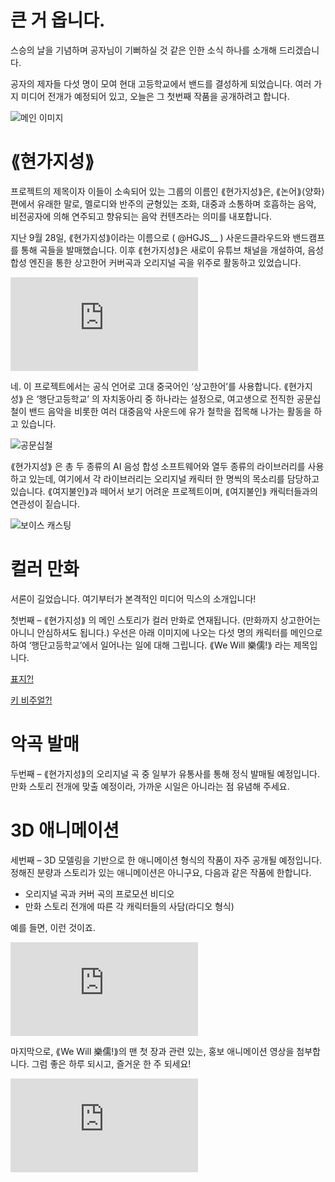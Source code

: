 
# 큰 거 옵니다.

스승의 날을 기념하며 공자님이 기뻐하실 것 같은 인한 소식 하나를 소개해 드리겠습니다.

공자의 제자들 다섯 명이 모여 현대 고등학교에서 밴드를 결성하게 되었습니다. 여러 가지 미디어 전개가 예정되어 있고, 오늘은 그 첫번째 작품을 공개하려고 합니다.

![메인 이미지](https://peacht.art/wp-content/uploads/2023/05/%ED%8F%AC%EC%8A%A4%ED%84%B0%EB%B6%84%EC%9C%84%EA%B8%B0-1448x2048.png)

# ⟪현가지성⟫

프로젝트의 제목이자 이들이 소속되어 있는 그룹의 이름인 ⟪현가지성⟫은, ⟪논어⟫⟨양화⟩편에서 유래한 말로, 멜로디와 반주의 균형있는 조화, 대중과 소통하며 호흡하는 음악, 비전공자에 의해 연주되고 향유되는 음악 컨텐츠라는 의미를 내포합니다.

지난 9월 28일, ⟪현가지성⟫이라는 이름으로 ( @HGJS__ ) 사운드클라우드와 밴드캠프를 통해 곡들을 발매했습니다. 이후 ⟪현가지성⟫은 새로이 유튜브 채널을 개설하여, 음성 합성 엔진을 통한 상고한어 커버곡과 오리지널 곡을 위주로 활동하고 있었습니다.

<iframe class="youtube" src="https://www.youtube.com/embed/bHUwbkks0Dk" title="YouTube video player" frameborder="0" allow="accelerometer; autoplay; clipboard-write; encrypted-media; gyroscope; picture-in-picture; web-share" allowfullscreen></iframe>

네. 이 프로젝트에서는 공식 언어로 고대 중국어인 ‘상고한어’를 사용합니다. ⟪현가지성⟫ 은 ‘행단고등학교’ 의 자치동아리 중 하나라는 설정으로, 여고생으로 전직한 공문십철이 밴드 음악을 비롯한 여러 대중음악 사운드에 유가 철학을 접목해 나가는 활동을 하고 있습니다.

![공문십철](https://peacht.art/wp-content/uploads/2023/03/jittetsu_headers_small-e1679699827194-2048x921.png)

⟪현가지성⟫ 은 총 두 종류의 AI 음성 합성 소프트웨어와 열두 종류의 라이브러리를 사용하고 있는데, 여기에서 각 라이브러리는 오리지널 캐릭터 한 명씩의 목소리를 담당하고 있습니다. ⟪여지불인⟫과 떼어서 보기 어려운 프로젝트이며, ⟪여지불인⟫ 캐릭터들과의 연관성이 짙습니다.

![보이스 캐스팅](https://peacht.art/wp-content/uploads/2023/05/%ED%98%84%EA%B0%80%EC%A7%80%EC%84%B1_%EB%A9%A4%EB%B2%84%EC%9D%BC%EB%9E%8C-2048x1152.png)

# 컬러 만화

서론이 길었습니다. 여기부터가 본격적인 미디어 믹스의 소개입니다!

첫번째 – ⟪현가지성⟫ 의 메인 스토리가 컬러 만화로 연재됩니다. (만화까지 상고한어는 아니니 안심하셔도 됩니다.) 우선은 아래 이미지에 나오는 다섯 명의 캐릭터를 메인으로 하여 ‘행단고등학교’에서 일어나는 일에 대해 그립니다. ⟪We Will 樂儒!⟫ 라는 제목입니다.

[표지?!](https://peacht.art/wp-content/uploads/2023/05/%EC%9C%84%EC%9C%8C%EB%9D%BD%EC%9C%A0-1448x2048.png)

[키 비주얼?!](https://peacht.art/wp-content/uploads/2023/05/%EB%8B%A4%EC%84%AF%EB%AA%85-2048x1448.png)

# 악곡 발매

두번째 – ⟪현가지성⟫의 오리지널 곡 중 일부가 유통사를 통해 정식 발매될 예정입니다. 만화 스토리 전개에 맞출 예정이라, 가까운 시일은 아니라는 점 유념해 주세요.

# 3D 애니메이션

세번째 – 3D 모델링을 기반으로 한 애니메이션 형식의 작품이 자주 공개될 예정입니다. 정해진 분량과 스토리가 있는 애니메이션은 아니구요, 다음과 같은 작품에 한합니다.

* 오리지널 곡과 커버 곡의 프로모션 비디오
* 만화 스토리 전개에 따른 각 캐릭터들의 사담(라디오 형식)

예를 들면, 이런 것이죠.

<iframe class="youtube" src="https://www.youtube.com/embed/l4PR8H8WqzA" title="YouTube video player" frameborder="0" allow="accelerometer; autoplay; clipboard-write; encrypted-media; gyroscope; picture-in-picture; web-share" allowfullscreen></iframe>

마지막으로, ⟪We Will 樂儒!⟫의 맨 첫 장과 관련 있는, 홍보 애니메이션 영상을 첨부합니다. 그럼 좋은 하루 되시고, 즐거운 한 주 되세요!

<iframe class="youtube" src="https://www.youtube.com/embed/6HshMWiLiAc" title="YouTube video player" frameborder="0" allow="accelerometer; autoplay; clipboard-write; encrypted-media; gyroscope; picture-in-picture; web-share" allowfullscreen></iframe>